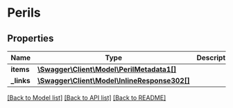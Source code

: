 # Perils

## Properties
Name | Type | Description | Notes
------------ | ------------- | ------------- | -------------
**items** | [**\Swagger\Client\Model\PerilMetadata1[]**](PerilMetadata1.md) |  | [optional] 
**_links** | [**\Swagger\Client\Model\InlineResponse302[]**](InlineResponse302.md) |  | [optional] 

[[Back to Model list]](../README.md#documentation-for-models) [[Back to API list]](../README.md#documentation-for-api-endpoints) [[Back to README]](../README.md)


